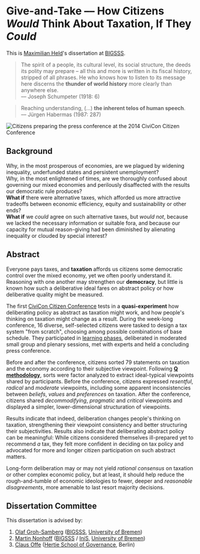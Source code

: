 # Give-and-Take –– How Citizens *Would* Think About Taxation, If They *Could*

This is [Maximilian Held](http://www.maxheld.de)'s dissertation at [BIGSSS](http://www.bigsss-bremen.de).

> The spirit of a people, its cultural level, its social structure, the deeds its polity may prepare – all this and more is written in its fiscal history, stripped of all phrases.
> He who knows how to listen to its message here discerns the **thunder of world history** more clearly than anywhere else.  
> –– Joseph Schumpeter (1918: 6)


> Reaching understanding, (...) **the inherent telos of human speech**.  
> –– Jürgen Habermas (1987: 287)

![Citizens preparing the press conference at the 2014 CiviCon Citizen Conference](https://dl.dropboxusercontent.com/u/5341489/images/civicon-prep-poster_small.jpg)


## Background

Why, in the most prosperous of economies, are we plagued by widening inequality, underfunded states and persistent unemployment?  
Why, in the most enlightened of times, are we thoroughly confused about governing our mixed economies and perilously disaffected with the results our democratic rule produces?  
**What if** there were alternative taxes, which afforded us more attractive tradeoffs between economic efficiency, equity and sustainability or other ends?  
**What if** we *could* agree on such alternative taxes, but *would not*, because we lacked the necessary information or suitable fora, and because our capacity for mutual reason-giving had been diminished by alienating inequality or clouded by special interest?


## Abstract

Everyone pays taxes, and **taxation** affords us citizens some democratic control over the mixed economy, yet we often poorly understand it.
Reasoning with one another may strengthen our **democracy**, but little is known how such a deliberative ideal fares on abstract policy or how deliberative quality might be measured.

The first [CiviCon Citizen Conference](http://www.civicon.de) tests in a **quasi-experiment** how deliberating policy as abstract as taxation might work, and how people's thinking on taxation might change as a result.
During the week-long conference, 16 diverse, self-selected citizens were tasked to design a tax system "from scratch", choosing among possible combinations of base schedule.
They participated in [learning phases](https://github.com/civicon/samuelson), deliberated in moderated small group and plenary sessions, met with experts and held a concluding press conference.

Before and after the conference, citizens sorted 79 statements on taxation and the economy according to their subjective viewpoint.
Following **[Q methodology](https://en.wikipedia.org/wiki/Q_methodology)**, sorts were factor analyzed to extract ideal-typical viewpoints shared by participants.
Before the conference, citizens expressed *resentful*, *radical* and *moderate* viewpoints, including some apparent inconsistencies between *beliefs*, *values* and *preferences* on taxation.
After the conference, citizens shared *decommodifying*, *pragmatic* and *critical* viewpoints and displayed a simpler, lower-dimensional structuration of viewpoints.

Results indicate that indeed, deliberation changes people's thinking on taxation, strengthening their viewpoint consistency and better structuring their subjectivities.
Results also indicate that deliberating abstract policy can be meaningful: While citizens considered themselves ill-prepared yet to recommend *a* tax, they felt more confident in deciding on tax policy and advocated for more and longer citizen participation on such abstract matters.

Long-form deliberation may or may not yield *rational consensus* on taxation or other complex economic policy, but at least, it should help reduce the rough-and-tumble of economic ideologies to fewer, deeper and *reasonable disagreements*, more amenable to last resort majority decisions.


## Dissertation Committee

This dissertation is advised by:

1. [Olaf Groh-Samberg](http://ogs.bigsss-bremen.de/index.php?id=12)
([BIGSSS](http://www.bigsss-bremen.de), [University of Bremen](http://www.uni-bremen.de))
2. [Martin Nonhoff](http://www.iniis.uni-bremen.de/personen/martin-nonhoff/)
([BIGSSS](http://www.bigsss-bremen.de) / [IniS](http://www.iniis.uni-bremen.de/), [University of Bremen](http://www.uni-bremen.de))
3. [Claus Offe](http://www.hertie-school.org/offe/)
([Hertie School of Governance](http://www.hertie-school.org), Berlin)